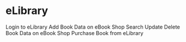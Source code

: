 # eLibrary

Login to eLibrary
Add Book Data on eBook Shop
Search Update Delete Book Data on eBook Shop
Purchase Book from eLibrary
